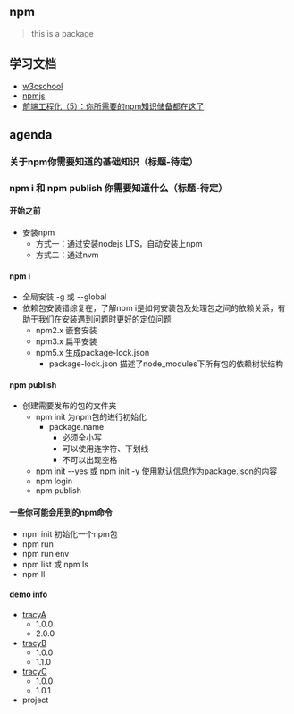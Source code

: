 ## npm
> this is a package

## 学习文档
- [w3cschool](https://www.w3cschool.cn/npmjs/npmjs-2rjm3knk.html)
- [npmjs](https://www.npmjs.cn/cli/dedupe/)
- [前端工程化（5）：你所需要的npm知识储备都在这了](https://juejin.cn/post/6844903870578032647)

## agenda

### 关于npm你需要知道的基础知识（标题-待定）
### npm i 和 npm publish 你需要知道什么（标题-待定）

#### 开始之前
- 安装npm
  - 方式一：通过安装nodejs LTS，自动安装上npm
  - 方式二：通过nvm

#### npm i <packageName>
- 全局安装 -g 或 --global
- 依赖包安装错综复在，了解npm i是如何安装包及处理包之间的依赖关系，有助于我们在安装遇到问题时更好的定位问题
  - npm2.x 嵌套安装
  - npm3.x 扁平安装
  - npm5.x 生成package-lock.json
    - package-lock.json 描述了node_modules下所有包的依赖树状结构

#### npm publish
- 创建需要发布的包的文件夹
  - npm init 为npm包的进行初始化
    - package.name 
      - 必须全小写
      - 可以使用连字符、下划线
      - 不可以出现空格
  - npm init --yes 或 npm init -y 使用默认信息作为package.json的内容
  - npm login
  - npm publish

#### 一些你可能会用到的npm命令
- npm init 初始化一个npm包
- npm run 
- npm run env
- npm list 或 npm ls
- npm ll <packageName>


#### demo info
  - [tracyA](https://www.npmjs.com/package/tracya)
    - 1.0.0
    - 2.0.0
  - [tracyB](https://www.npmjs.com/package/tracyb)
    - 1.0.0
    - 1.1.0
  - [tracyC](https://www.npmjs.com/package/tracyc)
    - 1.0.0
    - 1.0.1
  - project

